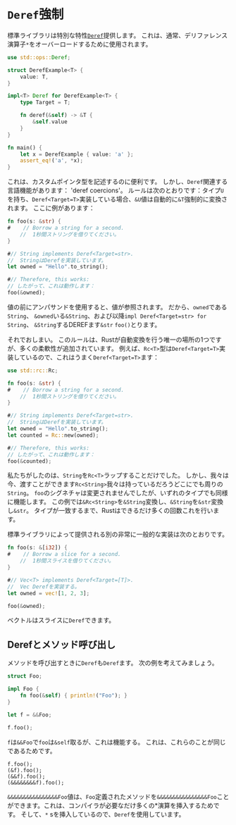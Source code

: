 # `Deref`強制

標準ライブラリは特別な特性[`Deref`][deref]提供します。
これは、通常、デリファレンス演算子`*`をオーバーロードするために使用されます。

```rust
use std::ops::Deref;

struct DerefExample<T> {
    value: T,
}

impl<T> Deref for DerefExample<T> {
    type Target = T;

    fn deref(&self) -> &T {
        &self.value
    }
}

fn main() {
    let x = DerefExample { value: 'a' };
    assert_eq!('a', *x);
}
```

[deref]: ../../std/ops/trait.Deref.html

これは、カスタムポインタ型を記述するのに便利です。
しかし、`Deref`関連する言語機能があります： 'deref coercions'。
ルールは次のとおりです：タイプ`U`を持ち、`Deref<Target=T>`実装している場合、`&U`値は自動的に`&T`強制的に変換されます。
ここに例があります：

```rust
fn foo(s: &str) {
#    // Borrow a string for a second.
    //  1秒間ストリングを借りてください。
}

#// String implements Deref<Target=str>.
//  StringはDerefを実装しています。
let owned = "Hello".to_string();

#// Therefore, this works:
// したがって、これは動作します：
foo(&owned);
```

値の前にアンパサンドを使用すると、値が参照されます。
だから、`owned`である`String`、 `&owned`いる`&String`、および以降`impl Deref<Target=str> for String`、 `&String`するDEREFます`&str` `foo()`とります。

それでおしまい。
このルールは、Rustが自動変換を行う唯一の場所の1つですが、多くの柔軟性が追加されています。
例えば、`Rc<T>`型は`Deref<Target=T>`実装しているので、これはうまく`Deref<Target=T>`ます：

```rust
use std::rc::Rc;

fn foo(s: &str) {
#    // Borrow a string for a second.
    //  1秒間ストリングを借りてください。
}

#// String implements Deref<Target=str>.
//  StringはDerefを実装しています。
let owned = "Hello".to_string();
let counted = Rc::new(owned);

#// Therefore, this works:
// したがって、これは動作します：
foo(&counted);
```

私たちがしたのは、`String`を`Rc<T>`ラップすることだけでした。
しかし、我々は今、渡すことができます`Rc<String>`我々は持っているだろうどこにでも周りの`String`。
`foo`のシグネチャは変更されませんでしたが、いずれのタイプでも同様に機能します。
この例では`&Rc<String>`を`&String`変換し、`&String`を`&str`変換し`&str`。
タイプが一致するまで、Rustはできるだけ多くの回数これを行います。

標準ライブラリによって提供される別の非常に一般的な実装は次のとおりです。

```rust
fn foo(s: &[i32]) {
#    // Borrow a slice for a second.
    //  1秒間スライスを借りてください。
}

#// Vec<T> implements Deref<Target=[T]>.
//  Vec Derefを実装する。
let owned = vec![1, 2, 3];

foo(&owned);
```

ベクトルはスライスに`Deref`できます。

## Derefとメソッド呼び出し

メソッドを呼び出すときに`Deref`も`Deref`ます。
次の例を考えてみましょう。

```rust
struct Foo;

impl Foo {
    fn foo(&self) { println!("Foo"); }
}

let f = &&Foo;

f.foo();
```

`f`は`&&Foo`で`foo`は`&self`取るが、これは機能する。
これは、これらのことが同じであるためです。

```rust,ignore
f.foo();
(&f).foo();
(&&f).foo();
(&&&&&&&&f).foo();
```

`&&&&&&&&&&&&&&&&Foo`値は、`Foo`定義されたメソッドを`&&&&&&&&&&&&&&&&Foo`ことができます。これは、コンパイラが必要なだけ多くの*演算を挿入するためです。
そして、`*` sを挿入しているので、`Deref`を使用しています。
